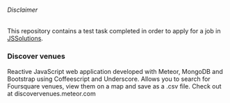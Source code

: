 ###### Disclaimer
This repository contains a test task completed in order to apply for a job in [JSSolutions](https://github.com/JSSolutions).

### Discover venues

Reactive JavaScript web application developed with Meteor, MongoDB and Bootstrap using Coffeescript and Underscore. Allows you to search for Foursquare venues, view them on a map and save as a .csv file. Check out at discovervenues.meteor.com
